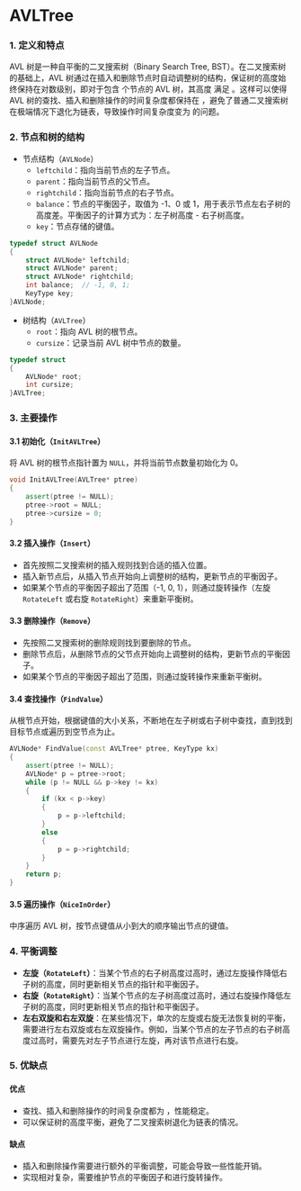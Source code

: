 # AVLTree

### 1. 定义和特点

AVL 树是一种自平衡的二叉搜索树（Binary Search Tree, BST）。在二叉搜索树的基础上，AVL 树通过在插入和删除节点时自动调整树的结构，保证树的高度始终保持在对数级别，即对于包含 个节点的 AVL 树，其高度 满足 。这样可以使得 AVL 树的查找、插入和删除操作的时间复杂度都保持在 ，避免了普通二叉搜索树在极端情况下退化为链表，导致操作时间复杂度变为 的问题。

### 2. 节点和树的结构

- 节点结构（`AVLNode`）
  - `leftchild`：指向当前节点的左子节点。
  - `parent`：指向当前节点的父节点。
  - `rightchild`：指向当前节点的右子节点。
  - `balance`：节点的平衡因子，取值为 -1、0 或 1，用于表示节点左右子树的高度差。平衡因子的计算方式为：左子树高度 - 右子树高度。
  - `key`：节点存储的键值。

```cpp
typedef struct AVLNode
{
    struct AVLNode* leftchild;
    struct AVLNode* parent;
    struct AVLNode* rightchild;
    int balance;  // -1, 0, 1;
    KeyType key;
}AVLNode;
```

- 树结构（`AVLTree`）
  - `root`：指向 AVL 树的根节点。
  - `cursize`：记录当前 AVL 树中节点的数量。

```cpp
typedef struct
{
    AVLNode* root;
    int cursize;
}AVLTree;
```

### 3. 主要操作

#### 3.1 初始化（`InitAVLTree`）

将 AVL 树的根节点指针置为 `NULL`，并将当前节点数量初始化为 0。

```cpp
void InitAVLTree(AVLTree* ptree)
{
    assert(ptree != NULL);
    ptree->root = NULL;
    ptree->cursize = 0;
}
```

#### 3.2 插入操作（`Insert`）

- 首先按照二叉搜索树的插入规则找到合适的插入位置。
- 插入新节点后，从插入节点开始向上调整树的结构，更新节点的平衡因子。
- 如果某个节点的平衡因子超出了范围（-1, 0, 1），则通过旋转操作（左旋 `RotateLeft` 或右旋 `RotateRight`）来重新平衡树。

#### 3.3 删除操作（`Remove`）

- 先按照二叉搜索树的删除规则找到要删除的节点。
- 删除节点后，从删除节点的父节点开始向上调整树的结构，更新节点的平衡因子。
- 如果某个节点的平衡因子超出了范围，则通过旋转操作来重新平衡树。

#### 3.4 查找操作（`FindValue`）

从根节点开始，根据键值的大小关系，不断地在左子树或右子树中查找，直到找到目标节点或遍历到空节点为止。

```cpp
AVLNode* FindValue(const AVLTree* ptree, KeyType kx)
{
    assert(ptree != NULL);
    AVLNode* p = ptree->root;
    while (p != NULL && p->key != kx)
    {
        if (kx < p->key)
        {
            p = p->leftchild;
        }
        else
        {
            p = p->rightchild;
        }
    }
    return p;
}
```

#### 3.5 遍历操作（`NiceInOrder`）

中序遍历 AVL 树，按节点键值从小到大的顺序输出节点的键值。

### 4. 平衡调整

- **左旋（`RotateLeft`）**：当某个节点的右子树高度过高时，通过左旋操作降低右子树的高度，同时更新相关节点的指针和平衡因子。
- **右旋（`RotateRight`）**：当某个节点的左子树高度过高时，通过右旋操作降低左子树的高度，同时更新相关节点的指针和平衡因子。
- **左右双旋和右左双旋**：在某些情况下，单次的左旋或右旋无法恢复树的平衡，需要进行左右双旋或右左双旋操作。例如，当某个节点的左子节点的右子树高度过高时，需要先对左子节点进行左旋，再对该节点进行右旋。

### 5. 优缺点

#### 优点

- 查找、插入和删除操作的时间复杂度都为 ，性能稳定。
- 可以保证树的高度平衡，避免了二叉搜索树退化为链表的情况。

#### 缺点

- 插入和删除操作需要进行额外的平衡调整，可能会导致一些性能开销。
- 实现相对复杂，需要维护节点的平衡因子和进行旋转操作。